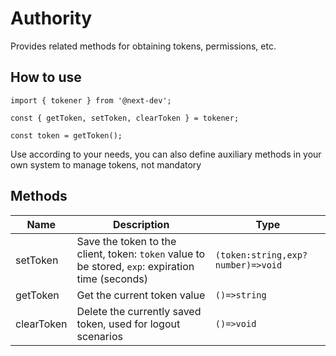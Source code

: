 # Authority

Provides related methods for obtaining tokens, permissions, etc.

## How to use

```tsx |pure
import { tokener } from '@next-dev';

const { getToken, setToken, clearToken } = tokener;

const token = getToken();
```

<Alert type="info">
  Use according to your needs, you can also define auxiliary methods in your own system to manage tokens, not mandatory
</Alert>

## Methods

| Name       | Description                                                                                       | Type                              |
| ---------- | ------------------------------------------------------------------------------------------------- | --------------------------------- |
| setToken   | Save the token to the client, token: `token` value to be stored, `exp`: expiration time (seconds) | `(token:string,exp?number)=>void` |
| getToken   | Get the current token value                                                                       | `()=>string`                      |
| clearToken | Delete the currently saved token, used for logout scenarios                                       | `()=>void`                        |
